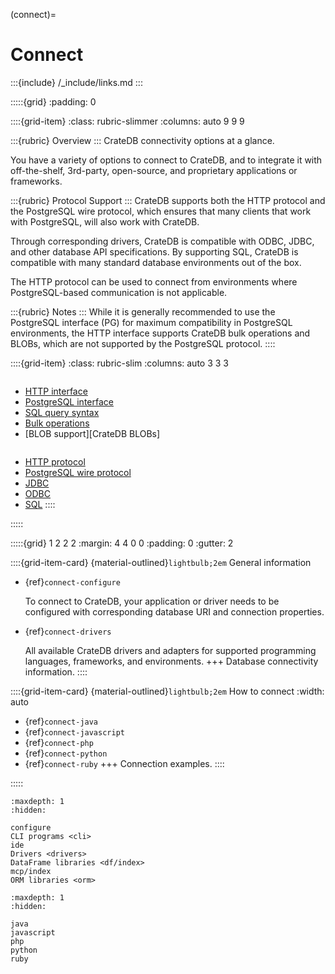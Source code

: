 (connect)=
# Connect

:::{include} /_include/links.md
:::

:::::{grid}
:padding: 0

::::{grid-item}
:class: rubric-slimmer
:columns: auto 9 9 9


:::{rubric} Overview
:::
CrateDB connectivity options at a glance.

You have a variety of options to connect to CrateDB, and to integrate it with
off-the-shelf, 3rd-party, open-source, and proprietary applications or frameworks.

:::{rubric} Protocol Support
:::
CrateDB supports both the HTTP protocol and the PostgreSQL wire protocol,
which ensures that many clients that work with PostgreSQL, will also work with
CrateDB.

Through corresponding drivers, CrateDB is compatible with ODBC,
JDBC, and other database API specifications. By supporting SQL, CrateDB is
compatible with many standard database environments out of the box.

The HTTP protocol can be used to connect from environments where
PostgreSQL-based communication is not applicable.

:::{rubric} Notes
:::
While it is generally recommended to use the PostgreSQL interface (PG) for maximum
compatibility in PostgreSQL environments, the HTTP interface supports CrateDB
bulk operations and BLOBs, which are not supported by the PostgreSQL
protocol.
::::


::::{grid-item}
:class: rubric-slim
:columns: auto 3 3 3

```{rubric} Reference Manual
```
- [HTTP interface]
- [PostgreSQL interface]
- [SQL query syntax]
- [Bulk operations]
- [BLOB support][CrateDB BLOBs]

```{rubric} Protocols and API Standards
```
- [HTTP protocol]
- [PostgreSQL wire protocol]
- [JDBC]
- [ODBC]
- [SQL]
::::

:::::


:::::{grid} 1 2 2 2
:margin: 4 4 0 0
:padding: 0
:gutter: 2

::::{grid-item-card} {material-outlined}`lightbulb;2em` General information
- {ref}`connect-configure`

  To connect to CrateDB, your application or driver needs to be configured
  with corresponding database URI and connection properties.

- {ref}`connect-drivers`

  All available CrateDB drivers and adapters for supported programming languages,
  frameworks, and environments.
+++
Database connectivity information.
::::

::::{grid-item-card} {material-outlined}`lightbulb;2em` How to connect
:width: auto
- {ref}`connect-java`
- {ref}`connect-javascript`
- {ref}`connect-php`
- {ref}`connect-python`
- {ref}`connect-ruby`
+++
Connection examples.
::::

:::::

```{toctree}
:maxdepth: 1
:hidden:

configure
CLI programs <cli>
ide
Drivers <drivers>
DataFrame libraries <df/index>
mcp/index
ORM libraries <orm>
```

```{toctree}
:maxdepth: 1
:hidden:

java
javascript
php
python
ruby
```


[ADBC]: https://arrow.apache.org/docs/format/ADBC.html
[Authentication]: inv:crate-reference:*:label#admin_auth
[Bulk operations]: inv:crate-reference:*:label#http-bulk-ops
[CrateDB Examples]: https://github.com/crate/cratedb-examples
[CrateDB HTTP interface]: inv:crate-reference:*:label#interface-http
[CrateDB PostgreSQL interface]: inv:crate-reference:*:label#interface-postgresql
[HTTP interface]: inv:crate-reference:*:label#interface-http
[HTTP protocol]: https://en.wikipedia.org/wiki/HTTP
[JDBC]: https://en.wikipedia.org/wiki/Java_Database_Connectivity 
[ODBC]: https://en.wikipedia.org/wiki/Open_Database_Connectivity
[PostgreSQL interface]: inv:crate-reference:*:label#interface-postgresql
[PostgreSQL wire protocol]: https://www.postgresql.org/docs/current/protocol.html
[schema]: inv:crate-reference:*:label#ddl-create-table-schemas
[schemas]: inv:crate-reference:*:label#ddl-create-table-schemas
[SQL]: https://en.wikipedia.org/wiki/Sql
[SQL query syntax]: inv:crate-reference:*:label#sql
[superuser]: inv:crate-reference:*:label#administration_user_management
